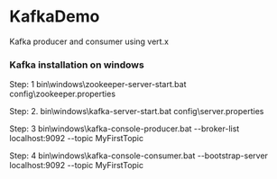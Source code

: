 # KafkaDemo
Kafka producer and consumer using vert.x



### Kafka installation on windows

Step: 1
bin\windows\zookeeper-server-start.bat config\zookeeper.properties

Step: 2. 
bin\windows\kafka-server-start.bat config\server.properties

Step: 3
bin\windows\kafka-console-producer.bat --broker-list localhost:9092 --topic MyFirstTopic

Step: 4
bin\windows\kafka-console-consumer.bat --bootstrap-server localhost:9092 --topic MyFirstTopic
